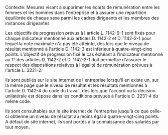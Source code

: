 Contexte: Mesures visant à supprimer les écarts de rémunération entre les femmes et les hommes dans l'entreprise et à assurer une répartition équilibrée de chaque sexe parmi les cadres dirigeants et les membres des instances dirigeantes

Les objectifs de progression prévus à l'article L. 1142-9-1 sont fixés pour chaque indicateur mentionné aux articles D. 1142-2 et D. 1142-2-1 pour lequel la note maximale n'a pas été atteinte, dès lors que le niveau de résultat mentionné à l'article D. 1142-3 est inférieur à quatre-vingt-cinq points. L'objectif de progression fixé le cas échéant à l'indicateur mentionné au 1° des articles D. 1142-2 et D. 1142-2-1 doit permettre d'assurer le respect des dispositions relatives à l'égalité de rémunération prévues à l'article L. 3221-2.

Ils sont publiés sur le site internet de l'entreprise lorsqu'il en existe un, sur la même page que le niveau de résultat et les résultats mentionnés à l'article D. 1142-4 du code du travail, dès lors que l'accord ou la décision unilatérale est déposé dans les conditions prévues à l'article D. 2231-4 du même code.

Ils sont consultables sur le site internet de l'entreprise jusqu'à ce que celle-ci obtienne un niveau de résultat au moins égal à quatre-vingt-cinq points. A défaut de site internet, ils sont portés à la connaissance des salariés par tout moyen.